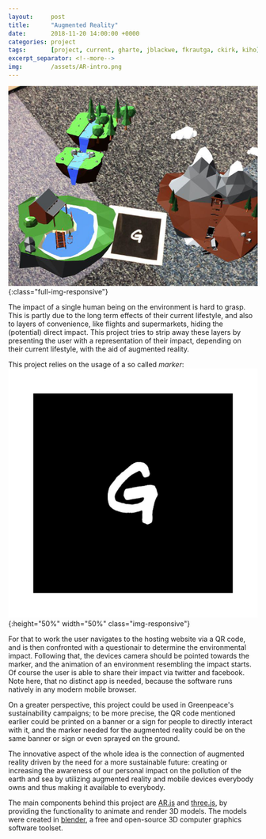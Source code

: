 ```yaml
---
layout:		post
title:		"Augmented Reality"
date:		2018-11-20 14:00:00 +0000
categories:	project
tags:		[project, current, gharte, jblackwe, fkrautga, ckirk, kiho]
excerpt_separator: <!--more-->
img:		/assets/AR-intro.png
---
```

![Augmented Reality](/assets/AR-content.png){:class="full-img-responsive"}


The impact of a single human being on the environment is hard to grasp. This is partly due to the long term effects of their current lifestyle, and also to layers of convenience, like flights and supermarkets, hiding the (potential) direct impact. This project tries to strip away these layers by presenting the user with a representation of their impact, depending on their current lifestyle, with the aid of augmented reality.

This project relies on the usage of a so called *marker*: ![marker](/assets/gp.png "marker"){:height="50%" width="50%" class="img-responsive"}

For that to work the user navigates to the hosting website via a QR code, and is then confronted with a questionair to determine the environmental impact. Following that, the devices camera should be pointed towards the marker, and the animation of an environment resembling the impact starts. Of course the user is able to share their impact via twitter and facebook. Note here, that no distinct app is needed, because the software runs natively in any modern mobile browser.

On a greater perspective, this project could be used in Greenpeace's sustainability campaigns; to be more precise, the QR code mentioned earlier could be printed on a banner or a sign for people to directly interact with it, and the marker needed for the augmented reality could be on the same banner or sign or even sprayed on the ground. 

The innovative aspect of the whole idea is the connection of augmented reality driven by the need for a more sustainable future: creating or increasing the awareness of our personal impact on the pollution of the earth and sea by utilizing augmented reality and mobile devices everybody owns and thus making it available to everybody.

The main components behind this project are [AR.js](https://github.com/jeromeetienne/AR.js) and [three.js](https://threejs.org/), by providing the functionality to animate and render 3D models. The models were created in [blender](https://www.blender.org/), a free and open-source 3D computer graphics software toolset.
